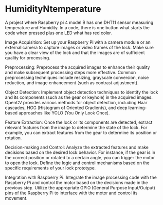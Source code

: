 # HumidityNtemperature
A project where Raspberry pi 4 model B has one DHT11 sensor measuring temperature and Humidity. In a code, there is one button what starts the code when pressed plus one LED what has red color.


Image Acquisition:
Set up your Raspberry Pi with a camera module or an external camera to capture images or video frames of the lock. 
Make sure you have a clear view of the lock and that the images are of sufficient quality for processing.

Preprocessing:
Preprocess the acquired images to enhance their quality and make subsequent processing steps more effective. 
Common preprocessing techniques include resizing, grayscale conversion, noise reduction, and image enhancement (such as contrast adjustment).

Object Detection:
Implement object detection techniques to identify the lock and its components (such as the gear or keyhole) in the acquired images. 
OpenCV provides various methods for object detection, including Haar cascades, HOG (Histogram of Oriented Gradients), and deep learning-based approaches like YOLO (You Only Look Once).

Feature Extraction:
Once the lock or its components are detected, extract relevant features from the image to determine the state of the lock. 
For example, you can extract features from the gear to determine its position or rotation.

Decision-making and Control:
Analyze the extracted features and make decisions based on the desired lock behavior. 
For instance, if the gear is in the correct position or rotated to a certain angle, you can trigger the motor to open the lock. Define the logic and control mechanisms based on the specific requirements of your lock prototype.

Integration with Raspberry Pi:
Integrate the image processing code with the Raspberry Pi and control the motor based on the decisions made in the previous step. 
Utilize the appropriate GPIO (General Purpose Input/Output) pins of the Raspberry Pi to interface with the motor and control its movement.
